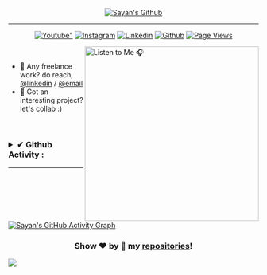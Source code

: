 <div align="center">
<a href="https://www.youtube.com/c/UCjgHE28enXgFKt5l7NnSAzw?sub_confirmation=1">
<img alt="Sayan's Github" src="https://readme-typing-svg.herokuapp.com?font=&color=%23F747ADE1&size=32&vCenter=true&width=410&lines=Bonjour%2C++I'm+Sayan+%F0%9F%98%8E;%26+I++%E2%9D%A4%EF%B8%8F+to+code."/></a> 
</div>

---

<p align="center">
  <a href="https://www.youtube.com/channel/UCjgHE28enXgFKt5l7NnSAzw?sub_confirmation=1">
    <img alt=Youtube" title="Subscribe to my YouTube channel" src="https://img.shields.io/youtube/channel/subscribers/UCjgHE28enXgFKt5l7NnSAzw?color=%23E05D44&label=SUBSCRIBE&logo=youtube&style=for-the-badge&labelColor=CE4630"/></a> 
  <a href="https://www.instagr.am/sayyan.ml">
    <img alt="Instagram" title="Follow me on Instagram" src="https://img.shields.io/static/v1?label=FOLLOW&message=1120&logo=instagram&logoColor=white&labelColor=e1306c&color=d962b3&style=for-the-badge"/></a>
      <a href="https://www.linkedin.com/in/mrsayan">
    <img alt="Linkedin" title="Connect me on Linkedin" src="https://img.shields.io/badge/CONNECT-0077B5?style=for-the-badge&logo=linkedin&logoColor=white"/></a> 
  <a href="https://github.com/mrsayan">
    <img alt="Github" title="Follow me on Github" src="https://img.shields.io/github/followers/mrsayan?color=236ad3&labelColor=1155ba&style=for-the-badge&logo=github&label=Follow"/></a>
  <a href="https://github.com/mrsayan/mrsayan">
    <img alt="Page Views" title="GitHub views" src="https://img.shields.io/badge/dynamic/json?url=https%3A%2F%2Fvisitor-vault.onrender.com%2Fviews&query=totalViews&style=for-the-badge&logo=github&label=views&labelColor=640464&color=purple"/></a>
</p>

[<img align="right" src="https://spotify-github-profile.vercel.app/api/view?uid=31qvuduv77wna7y3ausv2iarwvcu&cover_image=true&theme=novatorem" alt="Listen to Me 🎧" width="350"/>](https://git.io/mrsayan)

</br>

- 💼 Any freelance work? do reach, [@linkedin](https://www.linkedin.com/in/mrsayan) / [@email](mailto:hello@sayyan.ml?subject=%5BGithub%5D%20%F0%9F%94%A5%20Let's%20Connect&body=Hey%20Sayan%20%F0%9F%91%8B%F0%9F%8F%BB%2C%20I%20am%20sending%20you%20this%20mail%20after%20seeing%20your%20github%20profile.%0D%0A%0D%0A%5B%20Feel%20free%20to%20ask%20me%20anything%20%3C%2F%3E...%5D%0D%0A%0D%0A%0D%0ABest%2C%0D%0A%5BYour%20Name%5D)
- 💬 Got an interesting project? let's collab :)

</br>

<h3>
<details>
  <summary>✔ Github Activity :</summary>
  </br>
<table>
<tr>

<td>
<a href="https://github.com/mrsayan">
<img alt="Git Streak" title="Git Streak" src="https://github-readme-streak-stats.herokuapp.com/?user=mrsayan&count_private=true&include_all_commits=true&cache_seconds=1800&theme=dracula"/>
</a>  
</td>

<td>
<a href="https://github.com/mrsayan">
<img alt="Git Stats" title="Git Stats" src="https://github-readme-stats.vercel.app/api?username=mrsayan&hide_title=true&count_private=true&include_all_commits=true&show_icons=true&cache_seconds=1800&line_height=30&theme=dracula"/>
</a>  
</td>

 </tr>
  </table>

<div align="center">

<!--START_SECTION:waka-->
![Code Time](http://img.shields.io/badge/Code%20Time-626%20hrs%2038%20mins-blue)

![Lines of code](https://img.shields.io/badge/From%20Hello%20World%20I%27ve%20Written-1.3%20million%20lines%20of%20code-blue)

📊 **This Week I Spent My Time On** 

```text
💬 Programming Languages: 
HTML                     19 mins             █████████████████████████   100.00 % 
```


 Last Updated on 08/10/2025 20:27:07 UTC
<!--END_SECTION:waka-->

</div>

</details>
</h3>

---

[![Sayan's GitHub Activity Graph](https://github-readme-activity-graph.vercel.app/graph?username=mrsayan&hide_title=true&theme=xcode)][github]

<div align="center">

### Show ❤️ by 🌟 my [repositories](https://github.com/mrsayan?tab=repositories)!

</div>

[website]: https://mrsayan.github.io
[github]: https://www.github.com/mrsayan
[linkedin]: https://www.linkedin.com/in/mrsayan
[instagram]: https://www.instagram.com/hazra_sayan
[youtube]: https://www.youtube.com/channel/UCjgHE28enXgFKt5l7NnSAzw
[twitter]: https://www.twitter.com/sayan_pw
![](https://visitor-vault.onrender.com/views)
